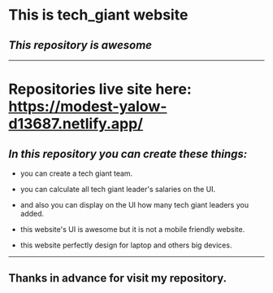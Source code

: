 # **This is tech_giant website**

## _This repository is awesome_

---
# Repositories live site here:  https://modest-yalow-d13687.netlify.app/

## _In this repository you can create these things:_
- you can create a tech giant team.
* you can calculate all tech giant leader's salaries on the UI.
- and also you can display on the UI how many tech giant leaders you added.
* this website's UI is awesome but it is not a mobile friendly website.
- this website perfectly design for laptop and others big devices. 

---
## **Thanks in advance for visit my repository.**
